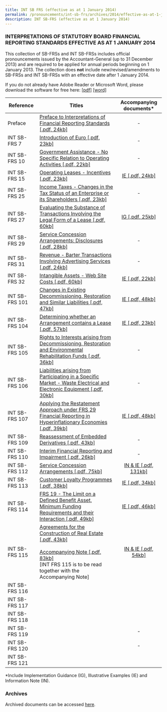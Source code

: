 ```yaml
---
title: INT SB FRS (effective as at 1 January 2014)
permalink: /pronouncements/int-sb-frs/archives/2014/effective-as-at-1-january-2014/
description: INT SB-FRS (effective as at 1 January 2014)
---
```

### INTERPRETATIONS OF STATUTORY BOARD FINANCIAL REPORTING STANDARDS EFFECTIVE AS AT 1 JANUARY 2014

  

This collection of SB-FRSs and INT SB-FRSs includes official pronouncements issued by the Accountant-General (up to 31 December 2013) and are required to be applied for annual periods beginning on 1 January 2013. The collection does **not** include new/revised/amendments to SB-FRSs and INT SB-FRSs with an effective date after 1 January 2014.

If you do not already have Adobe Reader or Microsoft Word, please download the software for free here: [\[pdf\]](http://www.adobe.com/products/acrobat/readstep2.html) [\[word\]](http://www.microsoft.com/downloads/details.aspx?FamilyID=95e24c87-8732-48d5-8689-ab826e7b8fdf&DisplayLang=en)

| Reference | Titles | Accompanying documents\* |
| --- | --- | :-: |
| Preface | [Preface to Interpretations of Financial Reporting Standards [.pdf, 24kb]](/files/Docs/Default%20Source/Int%20Sb%20Frs/Effective%20As%20At%201%20January%202014/int_sb-frs_preface.pdf) | - |
| INT SB-FRS 7 | [Introduction of Euro [.pdf, 23kb]](/files/Docs/Default%20Source/Int%20Sb%20Frs/Effective%20As%20At%201%20January%202014/int_sb-frs_7_2014.pdf) | - |
| INT SB-FRS 10 | [Government Assistance - No Specific Relation to Operating Activities [.pdf, 22kb]](/files/Docs/Default%20Source/Int%20Sb%20Frs/Effective%20As%20At%201%20January%202014/int_sb-frs_10_2014.pdf) | - |
| INT SB-FRS 15 | [Operating Leases - Incentives [.pdf, 23kb]](/files/Docs/Default%20Source/Int%20Sb%20Frs/Effective%20As%20At%201%20January%202014/int_sb-frs_15_2014.pdf) | [IE [.pdf, 24kb]](/files/Docs/Default%20Source/Int%20Sb%20Frs/Effective%20As%20At%201%20January%202014/int_sb-frs_15_ie_2014.pdf) |
| INT SB-FRS 25 | [Income Taxes - Changes in the Tax Status of an Enterprise or its Shareholders [.pdf, 23kb]](/files/Docs/Default%20Source/Int%20Sb%20Frs/Effective%20As%20At%201%20January%202014/int_sb-frs_25_2014.pdf) | - |
| INT SB-FRS 27 | [Evaluating the Substance of Transactions Involving the Legal Form of a Lease [.pdf, 60kb]](/files/Docs/Default%20Source/Int%20Sb%20Frs/Effective%20As%20At%201%20January%202014/int_sb-frs_27_2014.pdf) | [IG [.pdf, 25kb]](/files/Docs/Default%20Source/Int%20Sb%20Frs/Effective%20As%20At%201%20January%202014/int_sb-frs_27_ig_2014.pdf) |
| INT SB-FRS 29 | [Service Concession Arrangements: Disclosures [.pdf, 28kb]](/files/Docs/Default%20Source/Int%20Sb%20Frs/Effective%20As%20At%201%20January%202014/int_sb-frs_29_2014.pdf) | - |
| INT SB-FRS 31 | [	Revenue - Barter Transactions Involving Advertising Services [.pdf, 24kb]](/files/Docs/Default%20Source/Int%20Sb%20Frs/Effective%20As%20At%201%20January%202014/int_sb-frs_31_2014.pdf) | - |
| INT SB-FRS 32 | [Intangible Assets - Web Site Costs [.pdf, 60kb]](/files/Docs/Default%20Source/Int%20Sb%20Frs/Effective%20As%20At%201%20January%202014/int_sb-frs_32_2014.pdf) | [IE [.pdf, 22kb]](/files/Docs/Default%20Source/Int%20Sb%20Frs/Effective%20As%20At%201%20January%202014/int_sb-frs_32_ie_2014.pdf) |
| INT SB-FRS 101 | [Changes in Existing Decommissioning, Restoration and Similar Liabilities [.pdf, 47kb]](/files/Docs/Default%20Source/Int%20Sb%20Frs/Effective%20As%20At%201%20January%202014/int_sb-frs_101_2014.pdf) | [IE [.pdf, 48kb]](/files/Docs/Default%20Source/Int%20Sb%20Frs/Effective%20As%20At%201%20January%202014/int_sb-frs_101_ie_2014.pdf) |
| INT SB-FRS 104 | [Determining whether an Arrangement contains a Lease [.pdf, 57kb]](/files/Docs/Default%20Source/Int%20Sb%20Frs/Effective%20As%20At%201%20January%202014/int_sb-frs_104_2014.pdf) | [IE [.pdf, 23kb]](/files/Docs/Default%20Source/Int%20Sb%20Frs/Effective%20As%20At%201%20January%202014/int_sb-frs_104_ie_2014.pdf) |
| INT SB-FRS 105 | [Rights to Interests arising from Decommissioning, Restoration and Environmental Rehabilitation Funds [.pdf, 36kb]](/files/Docs/Default%20Source/Int%20Sb%20Frs/Effective%20As%20At%201%20January%202014/int_sb-frs_105_2014.pdf) | - |
| INT SB-FRS 106 | [Liabilities arising from Participating in a Specific Market - Waste Electrical and Electronic Equipment [.pdf, 30kb]](/files/Docs/Default%20Source/Int%20Sb%20Frs/Effective%20As%20At%201%20January%202014/int_sb-frs_106_2014.pdf) | - |
| INT SB-FRS 107 | [Applying the Restatement Approach under FRS 29 Financial Reporting in Hyperinflationary Economies [.pdf, 39kb]](/files/Docs/Default%20Source/Int%20Sb%20Frs/Effective%20As%20At%201%20January%202014/int_sb-frs_107_2014.pdf) | [IE [.pdf, 48kb]](/files/Docs/Default%20Source/Int%20Sb%20Frs/Effective%20As%20At%201%20January%202014/int_sb-frs_107_ie_2014.pdf) |
| INT SB-FRS 109 | [Reassessment of Embedded Derivatives [.pdf, 43kb]](/files/Docs/Default%20Source/Int%20Sb%20Frs/Effective%20As%20At%201%20January%202014/int_sb-frs_109_2014.pdf) | - |
| INT SB-FRS 110 | [Interim Financial Reporting and Impairment [.pdf, 26kb]](/files/Docs/Default%20Source/Int%20Sb%20Frs/Effective%20As%20At%201%20January%202014/int_sb-frs_110_2014.pdf) | - |
| INT SB-FRS 112 | [Service Concession Arrangements [.pdf, 75kb]](/files/Docs/Default%20Source/Int%20Sb%20Frs/Effective%20As%20At%201%20January%202014/int_sb-frs_112_2014.pdf) | [IN & IE [.pdf, 131kb]](/files/Docs/Default%20Source/Int%20Sb%20Frs/Effective%20As%20At%201%20January%202014/int_sb-frs_112_inie_2014.pdf) |
| INT SB-FRS 113 | [Customer Loyalty Programmes [.pdf, 38kb]](/files/Docs/Default%20Source/Int%20Sb%20Frs/Effective%20As%20At%201%20January%202014/int_sb-frs_113_2014.pdf) | [IE [.pdf, 34kb]](/files/Docs/Default%20Source/Int%20Sb%20Frs/Effective%20As%20At%201%20January%202014/int_sb-frs_113_ie_2014.pdf) |
| INT SB-FRS 114 | [FRS 19 - The Limit on a Defined Benefit Asset, Minimum Funding Requirements and their Interaction [.pdf, 49kb]](/files/Docs/Default%20Source/Int%20Sb%20Frs/Effective%20As%20At%201%20January%202014/int_sb-frs_114_2014.pdf) | [IE [.pdf, 46kb]](/files/Docs/Default%20Source/Int%20Sb%20Frs/Effective%20As%20At%201%20January%202014/int_sb-frs_114_ie_2014.pdf) |
| INT SB-FRS 115 | [Agreements for the Construction of Real Estate [.pdf, 43kb]](/files/Docs/Default%20Source/Int%20Sb%20Frs/Effective%20As%20At%201%20January%202014/int_sb-frs_115_2014.pdf)<br><br>[Accompanying Note [.pdf, 83kb]](/files/Docs/Default%20Source/Int%20Sb%20Frs/Effective%20As%20At%201%20January%202014/int_sb-frs_115_an_2013.pdf)<br>\[INT FRS 115 is to be read together with the Accompanying Note\] | [IN & IE [.pdf, 54kb]](/files/Docs/Default%20Source/Int%20Sb%20Frs/Effective%20As%20At%201%20January%202014/int_sb-frs_115_in_ie_2014.pdf) |
| INT SB-FRS 116 |  |  |
| INT SB-FRS 117 | |  |
| INT SB-FRS 118 |  |  |
| INT SB-FRS 119 |  | \- |
| INT SB-FRS 120 |  | \- |
| INT SB-FRS 121 | |  |

  
\*Include Implementation Guidance (IG), Illustrative Examples (IE) and Information Note (IN).

  

### Archives 

  

Archived documents can be accessed [here](/pronouncements/interpretations-of-sb-frs/archives/).